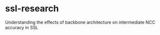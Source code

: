 # ssl-research
Understanding the effects of backbone architecture on intermediate NCC accuracy in SSL
